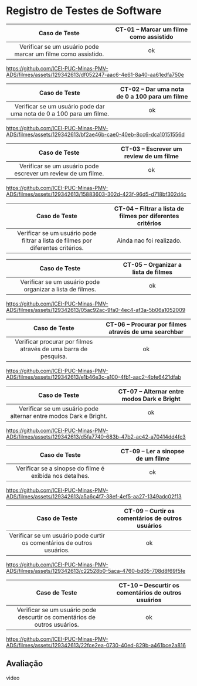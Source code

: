 # Registro de Testes de Software

| **Caso de Teste** 	| **CT-01 – Marcar um filme como assistido** 	|
|:---:	|:---:	|
|	Verificar se um usuário pode marcar um filme como assistido.| ok |

https://github.com/ICEI-PUC-Minas-PMV-ADS/filmes/assets/129342613/df052247-aac6-4e61-8a40-aa61edfa750e

| **Caso de Teste** 	| **CT-02 – Dar uma nota de 0 a 100 para um filme** 	|
|:---:	|:---:	|
|	Verificar se um usuário pode dar uma nota de 0 a 100 para um filme.| ok |

https://github.com/ICEI-PUC-Minas-PMV-ADS/filmes/assets/129342613/bf2ae46b-cae0-40eb-8cc6-dca10151556d

| **Caso de Teste** 	| **CT-03 – Escrever um review de um filme** 	|
|:---:	|:---:	|
|	Verificar se um usuário pode escrever um review de um filme.| ok |

https://github.com/ICEI-PUC-Minas-PMV-ADS/filmes/assets/129342613/15883603-302d-423f-96d5-d718bf302d4c

| **Caso de Teste** 	| **CT-04 – Filtrar a lista de filmes por diferentes critérios** 	|
|:---:	|:---:	|
|	Verificar se um usuário pode filtrar a lista de filmes por diferentes critérios.|  Ainda nao foi realizado. |

| **Caso de Teste** 	| **CT-05 – Organizar a lista de filmes** 	|
|:---:	|:---:	|
|	Verificar se um usuário pode organizar a lista de filmes.| ok |

https://github.com/ICEI-PUC-Minas-PMV-ADS/filmes/assets/129342613/05ac92ac-9fa0-4ec4-af3a-5b06a1052009

| **Caso de Teste** 	| **CT-06 – Procurar por filmes através de uma searchbar** 	|
|:---:	|:---:	|
|	Verificar procurar por filmes através de uma barra de pesquisa.| ok |

https://github.com/ICEI-PUC-Minas-PMV-ADS/filmes/assets/129342613/e1b46e3c-a100-4fb1-aac2-4bfe6421dfab

| **Caso de Teste** 	| **CT-07 – Alternar entre modos Dark e Bright** 	|
|:---:	|:---:	|
|	Verificar se um usuário pode alternar entre modos Dark e Bright.| ok |

https://github.com/ICEI-PUC-Minas-PMV-ADS/filmes/assets/129342613/d5fa7740-683b-47b2-ac42-a70414dd4fc3

| **Caso de Teste** 	| **CT-09 – Ler a sinopse de um filme** 	|
|:---:	|:---:	|
|	Verificar se a sinopse do filme é exibida nos detalhes.| ok |

https://github.com/ICEI-PUC-Minas-PMV-ADS/filmes/assets/129342613/a5a6c4f7-38ef-4ef5-aa27-1349adc02f13

| **Caso de Teste** 	| **CT-09 – Curtir os comentários de outros usuários** 	|
|:---:	|:---:	|
|	Verificar se um usuário pode curtir os comentários de outros usuários.| ok |

https://github.com/ICEI-PUC-Minas-PMV-ADS/filmes/assets/129342613/c22528b0-5aca-4760-bd05-708d8f69f5fe

| **Caso de Teste** 	| **CT-10 – Descurtir os comentários de outros usuários** 	|
|:---:	|:---:	|
|	Verificar se um usuário pode descurtir os comentários de outros usuários.| ok |

https://github.com/ICEI-PUC-Minas-PMV-ADS/filmes/assets/129342613/22fce2ea-0730-40ed-829b-a461bce2a816



## Avaliação

video
